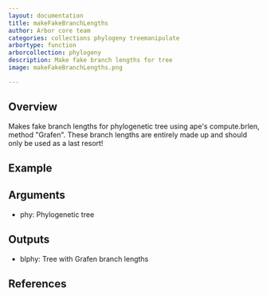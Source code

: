 ```yaml
---
layout: documentation
title: makeFakeBranchLengths
author: Arbor core team
categories: collections phylogeny treemanipulate
arbortype: function
arborcollection: phylogeny
description: Make fake branch lengths for tree
image: makeFakeBranchLengths.png

---
```


## Overview

Makes fake branch lengths for phylogenetic tree using ape's compute.brlen, method "Grafen". These branch lengths are entirely made up and should only be used as a last resort!

## Example


	
## Arguments

- phy: Phylogenetic tree

## Outputs

- blphy: Tree with Grafen branch lengths

## References
